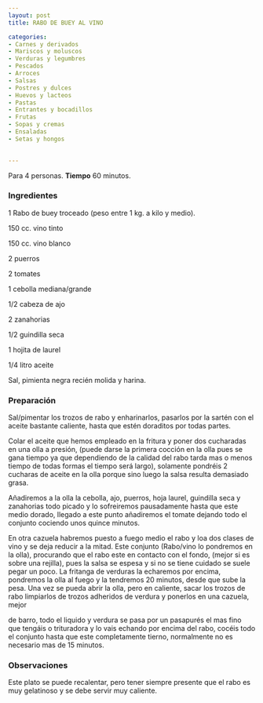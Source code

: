 ```yaml
---
layout: post
title: RABO DE BUEY AL VINO

categories:
- Carnes y derivados
- Mariscos y moluscos
- Verduras y legumbres
- Pescados
- Arroces
- Salsas
- Postres y dulces
- Huevos y lacteos
- Pastas
- Entrantes y bocadillos
- Frutas
- Sopas y cremas
- Ensaladas
- Setas y hongos
 

---
```

Para 4 personas.
<b>Tiempo</b> 60 minutos.

<h3>Ingredientes</h3>

1 Rabo de buey troceado (peso entre 1 kg. a kilo y medio).

150 cc. vino tinto

150 cc. vino blanco

2 puerros

2 tomates

1 cebolla mediana/grande

1/2 cabeza de ajo

2 zanahorias

1/2 guindilla seca

1 hojita de laurel

1/4 litro aceite

Sal, pimienta negra recién molida y harina.

<h3>Preparación</h3>

Sal/pimentar los trozos de rabo y enharinarlos, pasarlos por la sartén con el aceite bastante caliente, hasta que estén doraditos por todas partes.

Colar el aceite que hemos empleado en la fritura y poner dos cucharadas en una olla a presión, (puede darse la primera cocción en la olla pues se gana tiempo ya que dependiendo de la calidad del rabo tarda mas o menos tiempo de todas formas el tiempo será largo), solamente pondréis 2 cucharas de aceite en la olla porque sino luego la salsa resulta demasiado grasa.

Añadiremos a la olla la cebolla, ajo, puerros, hoja laurel, guindilla seca y zanahorias todo picado y lo sofreiremos pausadamente hasta que este medio dorado, llegado a este punto añadiremos el tomate dejando todo el conjunto cociendo unos quince minutos.

En otra cazuela habremos puesto a fuego medio el rabo y loa dos clases de vino y se deja reducir a la mitad. Este conjunto (Rabo/vino lo pondremos en la olla), procurando que el rabo este en contacto con el fondo, (mejor si es sobre una rejilla), pues la salsa se espesa y si no se tiene cuidado se suele pegar un poco. La fritanga de verduras la echaremos por encima, pondremos la olla al fuego y la tendremos 20 minutos, desde que sube la pesa. Una vez se pueda abrir la olla, pero en caliente, sacar los trozos de rabo limpiarlos de trozos adheridos de verdura y ponerlos en una cazuela, mejor

de barro, todo el liquido y verdura se pasa por un pasapurés el mas fino que tengáis o trituradora y lo vais echando por encima del rabo, cocéis todo el conjunto hasta que este completamente tierno, normalmente no es necesario mas de 15 minutos.

<h3>Observaciones</h3>

Este plato se puede recalentar, pero tener siempre presente que el rabo es muy gelatinoso y se debe servir muy caliente.


